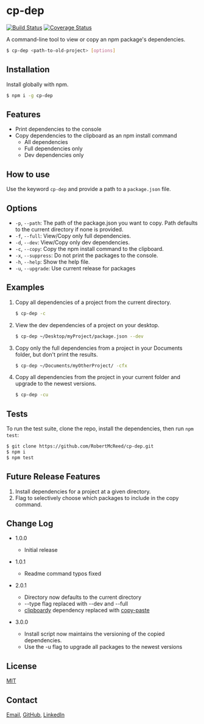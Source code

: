# cp-dep 

[![Build Status](https://travis-ci.org/RobertMcReed/cp-dep.svg?branch=master)](https://travis-ci.org/RobertMcReed/cp-dep)
[![Coverage Status](https://coveralls.io/repos/github/RobertMcReed/cp-dep/badge.svg?branch=master)](https://coveralls.io/github/RobertMcReed/cp-dep?branch=master)

A command-line tool to view or copy an npm package's dependencies.

```bash
$ cp-dep <path-to-old-project> [options]
```

## Installation

Install globally with npm.

```bash
$ npm i -g cp-dep
```

## Features

  * Print dependencies to the console
  * Copy dependencies to the clipboard as an npm install command
      * All dependencies
      * Full dependencies only
      * Dev dependencies only

## How to use

Use the keyword `cp-dep` and provide a path to a `package.json` file.
## Options

  * `-p`, `--path`: The path of the package.json you want to copy. Path defaults to the current directory if none is provided.
  * `-f`, `--full`: View/Copy only full dependencies.
  * `-d`, `--dev`: View/Copy only dev dependencies.
  * `-c`, `--copy`: Copy the npm install command to the clipboard.
  * `-x`, `--suppress`: Do not print the packages to the console.
  * `-h`, `--help`: Show the help file.
  * `-u`, `--upgrade`: Use current release for packages

## Examples

1. Copy all dependencies of a project from the current directory.
    ```bash
    $ cp-dep -c
    ```

1. View the dev dependencies of a project on your desktop.
    ```bash
    $ cp-dep ~/Desktop/myProject/package.json --dev
    ```
    
1. Copy only the full dependencies from a project in your Documents folder, but don't print the results.
    ```bash
    $ cp-dep ~/Documents/myOtherProject/ -cfx
    ```
    
1. Copy all dependencies from the project in your current folder and upgrade to the newest versions.
    ```bash
    $ cp-dep -cu
    ```

## Tests

  To run the test suite, clone the repo, install the dependencies, then run `npm test`:

```bash
$ git clone https://github.com/RobertMcReed/cp-dep.git
$ npm i
$ npm test
```

## Future Release Features

1. Install dependencies for a project at a given directory.
2. Flag to selectively choose which packages to include in the copy command.

## Change Log

- 1.0.0
    - Initial release

- 1.0.1
    - Readme command typos fixed

- 2.0.1
    - Directory now defaults to the current directory
    - --type flag replaced with --dev and --full
    - [clipboardy](https://www.npmjs.com/package/clipboardy) dependency replaced with [copy-paste](https://www.npmjs.com/package/copy-paste)

- 3.0.0
    - Install script now maintains the versioning of the copied dependencies.
    - Use the -u flag to upgrade all packages to the newest versions

## License

[MIT](LICENSE)

## Contact

[Email](robert.mc.reed@gmail.com), [GitHub](https://github.com/RobertMcReed), [LinkedIn](https://www.linkedin.com/in/robertmcreed/)